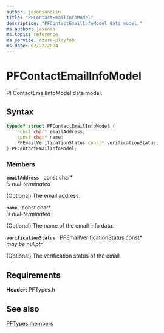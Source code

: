 ```yaml
---
author: jasonsandlin
title: "PFContactEmailInfoModel"
description: "PFContactEmailInfoModel data model."
ms.author: jasonsa
ms.topic: reference
ms.service: azure-playfab
ms.date: 02/22/2024
---
```


# PFContactEmailInfoModel  

PFContactEmailInfoModel data model.  

## Syntax  
  
```cpp
typedef struct PFContactEmailInfoModel {  
    const char* emailAddress;  
    const char* name;  
    PFEmailVerificationStatus const* verificationStatus;  
} PFContactEmailInfoModel;  
```
  
### Members  
  
**`emailAddress`** &nbsp; const char*  
*is null-terminated*  
  
(Optional) The email address.
  
**`name`** &nbsp; const char*  
*is null-terminated*  
  
(Optional) The name of the email info data.
  
**`verificationStatus`** &nbsp; [PFEmailVerificationStatus](../enums/pfemailverificationstatus.md) const*  
*may be nullptr*  
  
(Optional) The verification status of the email.
  
  
## Requirements  
  
**Header:** PFTypes.h
  
## See also  
[PFTypes members](../pftypes_members.md)  

  
  
